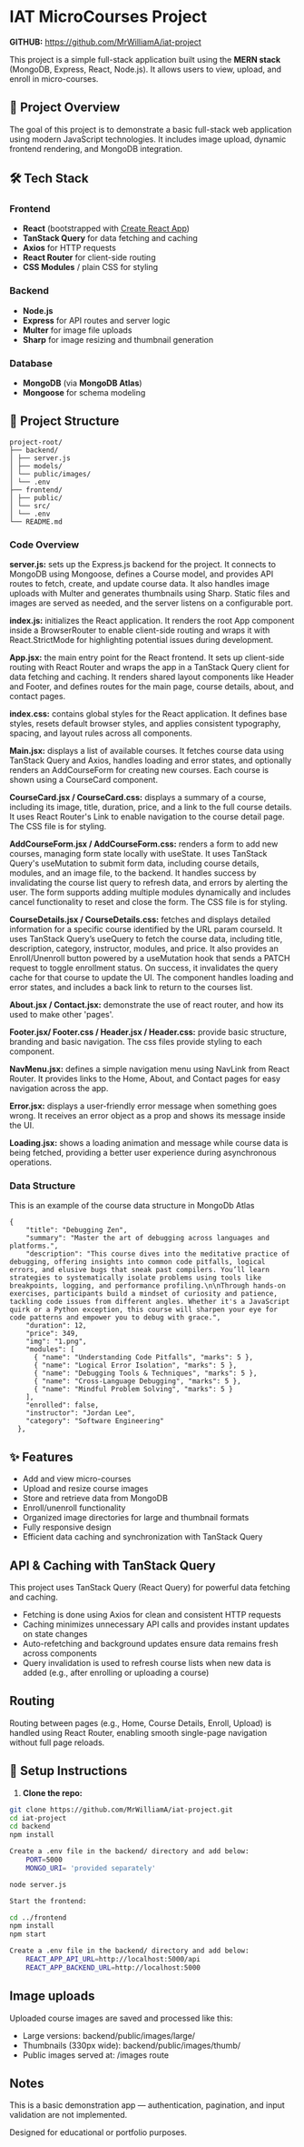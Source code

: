 # IAT MicroCourses Project

**GITHUB:** https://github.com/MrWilliamA/iat-project

This project is a simple full-stack application built using the **MERN stack** (MongoDB, Express, React, Node.js). It allows users to view, upload, and enroll in micro-courses.

## 🚀 Project Overview

The goal of this project is to demonstrate a basic full-stack web application using modern JavaScript technologies. It includes image upload, dynamic frontend rendering, and MongoDB integration.

## 🛠️ Tech Stack

### Frontend

- **React** (bootstrapped with [Create React App](https://github.com/facebook/create-react-app))
- **TanStack Query** for data fetching and caching
- **Axios** for HTTP requests
- **React Router** for client-side routing
- **CSS Modules** / plain CSS for styling

### Backend

- **Node.js**
- **Express** for API routes and server logic
- **Multer** for image file uploads
- **Sharp** for image resizing and thumbnail generation

### Database

- **MongoDB** (via **MongoDB Atlas**)
- **Mongoose** for schema modeling

## 📂 Project Structure

```
project-root/
├── backend/
│ ├── server.js
│ ├── models/
│ └── public/images/
│ └── .env
├── frontend/
│ ├── public/
│ └── src/
│ └── .env
└── README.md
```

### Code Overview

**server.js:** sets up the Express.js backend for the project. It connects to MongoDB using Mongoose, defines a Course model, and provides API routes to fetch, create, and update course data. It also handles image uploads with Multer and generates thumbnails using Sharp. Static files and images are served as needed, and the server listens on a configurable port.

**index.js:** initializes the React application. It renders the root App component inside a BrowserRouter to enable client-side routing and wraps it with React.StrictMode for highlighting potential issues during development.

**App.jsx:** the main entry point for the React frontend. It sets up client-side routing with React Router and wraps the app in a TanStack Query client for data fetching and caching. It renders shared layout components like Header and Footer, and defines routes for the main page, course details, about, and contact pages.

**index.css:** contains global styles for the React application. It defines base styles, resets default browser styles, and applies consistent typography, spacing, and layout rules across all components.

**Main.jsx:** displays a list of available courses. It fetches course data using TanStack Query and Axios, handles loading and error states, and optionally renders an AddCourseForm for creating new courses. Each course is shown using a CourseCard component.

**CourseCard.jsx / CourseCard.css:** displays a summary of a course, including its image, title, duration, price, and a link to the full course details. It uses React Router's Link to enable navigation to the course detail page. The CSS file is for styling.

**AddCourseForm.jsx / AddCourseForm.css:** renders a form to add new courses, managing form state locally with useState. It uses TanStack Query's useMutation to submit form data, including course details, modules, and an image file, to the backend. It handles success by invalidating the course list query to refresh data, and errors by alerting the user. The form supports adding multiple modules dynamically and includes cancel functionality to reset and close the form. The CSS file is for styling.

**CourseDetails.jsx / CourseDetails.css:** fetches and displays detailed information for a specific course identified by the URL param courseId. It uses TanStack Query’s useQuery to fetch the course data, including title, description, category, instructor, modules, and price. It also provides an Enroll/Unenroll button powered by a useMutation hook that sends a PATCH request to toggle enrollment status. On success, it invalidates the query cache for that course to update the UI. The component handles loading and error states, and includes a back link to return to the courses list.

**About.jsx / Contact.jsx:** demonstrate the use of react router, and how its used to make other 'pages'.

**Footer.jsx/ Footer.css / Header.jsx / Header.css:** provide basic structure, branding and basic navigation. The css files provide styling to each component.

**NavMenu.jsx:** defines a simple navigation menu using NavLink from React Router. It provides links to the Home, About, and Contact pages for easy navigation across the app.

**Error.jsx:** displays a user-friendly error message when something goes wrong. It receives an error object as a prop and shows its message inside the UI.

**Loading.jsx:** shows a loading animation and message while course data is being fetched, providing a better user experience during asynchronous operations.

### Data Structure

This is an example of the course data structure in MongoDb Atlas

```
{
    "title": "Debugging Zen",
    "summary": "Master the art of debugging across languages and platforms.",
    "description": "This course dives into the meditative practice of debugging, offering insights into common code pitfalls, logical errors, and elusive bugs that sneak past compilers. You’ll learn strategies to systematically isolate problems using tools like breakpoints, logging, and performance profiling.\n\nThrough hands-on exercises, participants build a mindset of curiosity and patience, tackling code issues from different angles. Whether it's a JavaScript quirk or a Python exception, this course will sharpen your eye for code patterns and empower you to debug with grace.",
    "duration": 12,
    "price": 349,
    "img": "1.png",
    "modules": [
      { "name": "Understanding Code Pitfalls", "marks": 5 },
      { "name": "Logical Error Isolation", "marks": 5 },
      { "name": "Debugging Tools & Techniques", "marks": 5 },
      { "name": "Cross-Language Debugging", "marks": 5 },
      { "name": "Mindful Problem Solving", "marks": 5 }
    ],
    "enrolled": false,
    "instructor": "Jordan Lee",
    "category": "Software Engineering"
  },
```

## ✨ Features

- Add and view micro-courses
- Upload and resize course images
- Store and retrieve data from MongoDB
- Enroll/unenroll functionality
- Organized image directories for large and thumbnail formats
- Fully responsive design
- Efficient data caching and synchronization with TanStack Query

## API & Caching with TanStack Query

This project uses TanStack Query (React Query) for powerful data fetching and caching.

- Fetching is done using Axios for clean and consistent HTTP requests
- Caching minimizes unnecessary API calls and provides instant updates on state changes
- Auto-refetching and background updates ensure data remains fresh across components
- Query invalidation is used to refresh course lists when new data is added (e.g., after enrolling or uploading a course)

## Routing

Routing between pages (e.g., Home, Course Details, Enroll, Upload) is handled using React Router, enabling smooth single-page navigation without full page reloads.

## 🔧 Setup Instructions

1. **Clone the repo:**

```bash
git clone https://github.com/MrWilliamA/iat-project.git
cd iat-project
cd backend
npm install

Create a .env file in the backend/ directory and add below:
    PORT=5000
    MONGO_URI= 'provided separately'

node server.js

Start the frontend:

cd ../frontend
npm install
npm start

Create a .env file in the backend/ directory and add below:
    REACT_APP_API_URL=http://localhost:5000/api
    REACT_APP_BACKEND_URL=http://localhost:5000
```

## Image uploads

Uploaded course images are saved and processed like this:

- Large versions: backend/public/images/large/
- Thumbnails (330px wide): backend/public/images/thumb/
- Public images served at: /images route

## Notes

This is a basic demonstration app — authentication, pagination, and input validation are not implemented.

Designed for educational or portfolio purposes.
